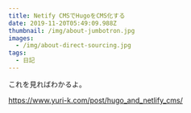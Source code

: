 ```yaml
---
title: Netify CMSでHugoをCMS化する
date: 2019-11-20T05:49:09.988Z
thumbnail: /img/about-jumbotron.jpg
images:
  - /img/about-direct-sourcing.jpg
tags:
  - 日記
---
```

これを見ればわかるよ。

https://www.yuri-k.com/post/hugo_and_netlify_cms/
